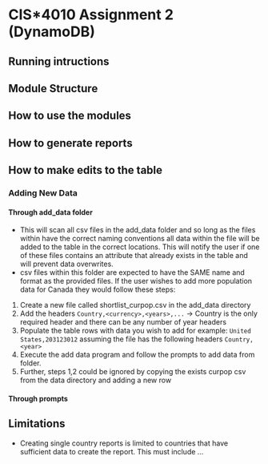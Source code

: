# CIS\*4010 Assignment 2 (DynamoDB)

## Running intructions

## Module Structure

## How to use the modules

## How to generate reports

## How to make edits to the table

### Adding New Data

#### Through add_data folder

- This will scan all csv files in the add_data folder and so long as the files within have the correct naming conventions all data within the file will be added to the table in the correct locations.
  This will notify the user if one of these files contains an attribute that already exists in the table and will prevent data overwrites.
- csv files within this folder are expected to have the SAME name and format as the provided files. If the user wishes to add more population data for Canada they would follow these steps:

1. Create a new file called shortlist_curpop.csv in the add_data directory
2. Add the headers `Country,<currency>,<years>,...` -> Country is the only required header and there can be any number of year headers
3. Populate the table rows with data you wish to add for example: `United States,203123012` assuming the file has the following headers `Country,<year>`
4. Execute the add data program and follow the prompts to add data from folder.
5. Further, steps 1,2 could be ignored by copying the exists curpop csv from the data directory and adding a new row

#### Through prompts

## Limitations

- Creating single country reports is limited to countries that have sufficient data to create the report. This must include ...
